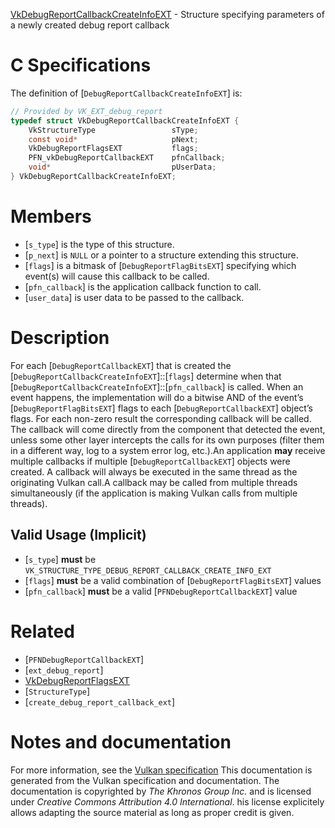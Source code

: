 [VkDebugReportCallbackCreateInfoEXT](https://www.khronos.org/registry/vulkan/specs/1.3-extensions/man/html/VkDebugReportCallbackCreateInfoEXT.html) - Structure specifying parameters of a newly created debug report callback

# C Specifications
The definition of [`DebugReportCallbackCreateInfoEXT`] is:
```c
// Provided by VK_EXT_debug_report
typedef struct VkDebugReportCallbackCreateInfoEXT {
    VkStructureType                 sType;
    const void*                     pNext;
    VkDebugReportFlagsEXT           flags;
    PFN_vkDebugReportCallbackEXT    pfnCallback;
    void*                           pUserData;
} VkDebugReportCallbackCreateInfoEXT;
```

# Members
- [`s_type`] is the type of this structure.
- [`p_next`] is `NULL` or a pointer to a structure extending this structure.
- [`flags`] is a bitmask of [`DebugReportFlagBitsEXT`] specifying which event(s) will cause this callback to be called.
- [`pfn_callback`] is the application callback function to call.
- [`user_data`] is user data to be passed to the callback.

# Description
For each [`DebugReportCallbackEXT`] that is created the
[`DebugReportCallbackCreateInfoEXT`]::[`flags`] determine when that
[`DebugReportCallbackCreateInfoEXT`]::[`pfn_callback`] is called.
When an event happens, the implementation will do a bitwise AND of the
event’s [`DebugReportFlagBitsEXT`] flags to each
[`DebugReportCallbackEXT`] object’s flags.
For each non-zero result the corresponding callback will be called.
The callback will come directly from the component that detected the event,
unless some other layer intercepts the calls for its own purposes (filter
them in a different way, log to a system error log, etc.).An application  **may**  receive multiple callbacks if multiple
[`DebugReportCallbackEXT`] objects were created.
A callback will always be executed in the same thread as the originating
Vulkan call.A callback may be called from multiple threads simultaneously (if the
application is making Vulkan calls from multiple threads).
## Valid Usage (Implicit)
-  [`s_type`] **must**  be `VK_STRUCTURE_TYPE_DEBUG_REPORT_CALLBACK_CREATE_INFO_EXT`
-  [`flags`] **must**  be a valid combination of [`DebugReportFlagBitsEXT`] values
-  [`pfn_callback`] **must**  be a valid [`PFNDebugReportCallbackEXT`] value

# Related
- [`PFNDebugReportCallbackEXT`]
- [`ext_debug_report`]
- [VkDebugReportFlagsEXT]()
- [`StructureType`]
- [`create_debug_report_callback_ext`]

# Notes and documentation
For more information, see the [Vulkan specification](https://www.khronos.org/registry/vulkan/specs/1.3-extensions/html/vkspec.html)
This documentation is generated from the Vulkan specification and documentation.
The documentation is copyrighted by *The Khronos Group Inc.* and is licensed under *Creative Commons Attribution 4.0 International*.
his license explicitely allows adapting the source material as long as proper credit is given.
        